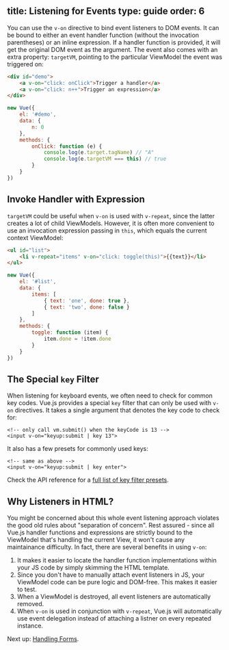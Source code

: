 title: Listening for Events
type: guide
order: 6
---

You can use the `v-on` directive to bind event listeners to DOM events. It can be bound to either an event handler function (without the invocation parentheses) or an inline expression. If a handler function is provided, it will get the original DOM event as the argument. The event also comes with an extra property: `targetVM`, pointing to the particular ViewModel the event was triggered on:

``` html
<div id="demo">
    <a v-on="click: onClick">Trigger a handler</a>
    <a v-on="click: n++">Trigger an expression</a>
</div>
```

``` js
new Vue({
    el: '#demo',
    data: {
        n: 0
    },
    methods: {
        onClick: function (e) {
            console.log(e.target.tagName) // "A"
            console.log(e.targetVM === this) // true
        }
    }
})
```

## Invoke Handler with Expression

`targetVM` could be useful when `v-on` is used with `v-repeat`, since the latter creates a lot of child ViewModels. However, it is often more convenient to use an invocation expression passing in `this`, which equals the current context ViewModel:

``` html
<ul id="list">
    <li v-repeat="items" v-on="click: toggle(this)">{{text}}</li>
</ul>
```

``` js
new Vue({
    el: '#list',
    data: {
        items: [
            { text: 'one', done: true },
            { text: 'two', done: false }
        ]
    },
    methods: {
        toggle: function (item) {
            item.done = !item.done
        }
    }
})
```

## The Special `key` Filter

When listening for keyboard events, we often need to check for common key codes. Vue.js provides a special `key` filter that can only be used with `v-on` directives. It takes a single argument that denotes the key code to check for:

```
<!-- only call vm.submit() when the keyCode is 13 -->
<input v-on="keyup:submit | key 13">
```

It also has a few presets for commonly used keys:

```
<!-- same as above -->
<input v-on="keyup:submit | key enter">
```

Check the API reference for a [full list of key filter presets](/api/filters.html#key).

## Why Listeners in HTML?

You might be concerned about this whole event listening approach violates the good old rules about "separation of concern". Rest assured - since all Vue.js handler functions and expressions are strictly bound to the ViewModel that's handling the current View, it won't cause any maintainance difficulty. In fact, there are several benefits in using `v-on`:

1. It makes it easier to locate the handler function implementations within your JS code by simply skimming the HTML template.
2. Since you don't have to manually attach event listeners in JS, your ViewModel code can be pure logic and DOM-free. This makes it easier to test.
3. When a ViewModel is destroyed, all event listeners are automatically removed.
4. When `v-on` is used in conjunction with `v-repeat`, Vue.js will automatically use event delegation instead of attaching a listner on every repeated instance.

Next up: [Handling Forms](/guide/forms.html).